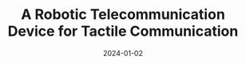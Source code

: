 ---
title: "A Robotic Telecommunication Device for Tactile Communication"
summary: "As part of a larger European project - PARLOMA, we developed a telecommunication device for American Sign Language which is transmitted by a sign recognition algorithm and at the receiving end, a tendon-driven robot arm replicates the transmitted signs to effectively communicate to a visually challenged user."
date: '2024-01-02'
categories:
  - tli
image:
  caption: 'Learning STL formulae'
  focal_point: Smart
  preview_only: false
  width: 10%

links:
  - icon: file-pdf
    icon_pack: fas
    name: Paper
    url: https://arxiv.org/pdf/2407.21090
---